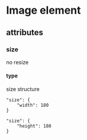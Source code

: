 # Image element

## attributes

### size

no resize

#### type
 
size structure

```
"size": {
    "width": 180
}
```

```
"size": {
    "height": 180
}
```